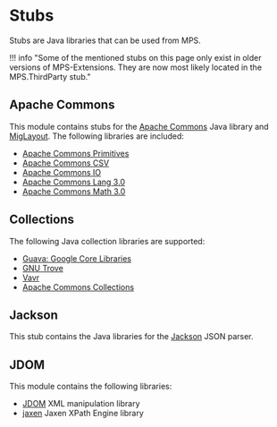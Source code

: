 # Stubs

Stubs are Java libraries that can be used from MPS.

!!! info "Some of the mentioned stubs on this page only exist in older versions of MPS-Extensions. They are now most likely located in the MPS.ThirdParty stub."

## Apache Commons

This module contains stubs for the [Apache Commons](https://commons.apache.org/) Java library and [MigLayout](http://www.miglayout.com/).
The following libraries are included:

- [Apache Commons Primitives](https://commons.apache.org/dormant/commons-primitives/)
- [Apache Commons CSV](https://commons.apache.org/proper/commons-csv/)
- [Apache Commons IO](https://commons.apache.org/proper/commons-io/)
- [Apache Commons Lang 3.0](https://commons.apache.org/proper/commons-lang/)
- [Apache Commons Math 3.0](https://commons.apache.org/proper/commons-math/)

## Collections

The following Java collection libraries are supported:

- [Guava: Google Core Libraries](https://github.com/google/guava)
- [GNU Trove](http://trove4j.sourceforge.net/html/overview.html)
- [Vavr](https://www.vavr.io)
- [Apache Commons Collections](https://commons.apache.org/proper/commons-collections/)

## Jackson

This stub contains the Java libraries for the [Jackson](https://github.com/FasterXML/jackson) JSON parser.

## JDOM

This module contains the following libraries:

- [JDOM](http://www.jdom.org/) XML manipulation library
- [jaxen](https://github.com/jaxen-xpath/jaxen) Jaxen XPath Engine library
